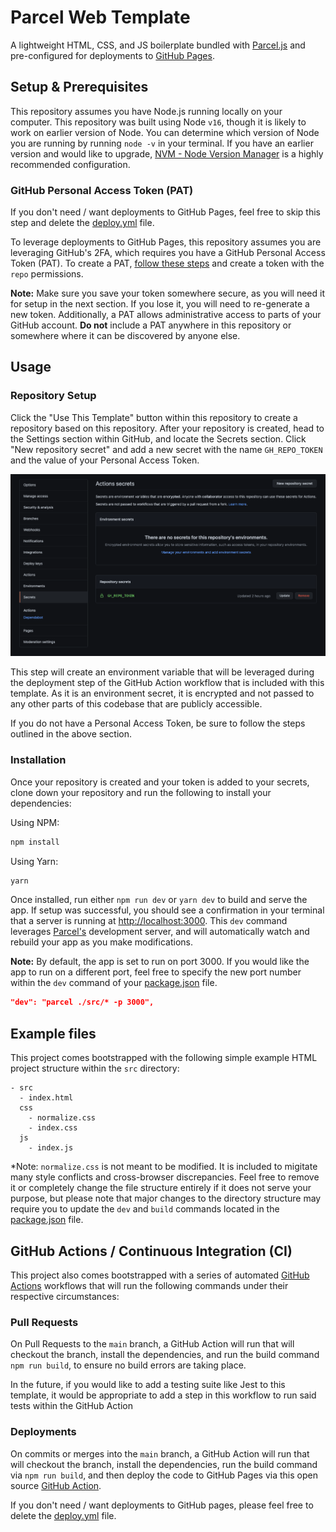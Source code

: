 # Parcel Web Template

A lightweight HTML, CSS, and JS boilerplate bundled with [Parcel.js](https://parceljs.org/)
and pre-configured for deployments to [GitHub Pages](https://pages.github.com/).

## Setup & Prerequisites

This repository assumes you have Node.js running locally on your computer. This repository was built
using Node `v16`, though it is likely to work on earlier version of Node. You can determine which
version of Node you are running by running `node -v` in your terminal. If you have an earlier version
and would like to upgrade, [NVM - Node Version Manager](https://github.com/nvm-sh/nvm) is a highly
recommended configuration.

### GitHub Personal Access Token (PAT)

If you don't need / want deployments to GitHub Pages, feel free to skip this step and delete the
[deploy.yml](./.github/workflows/deploy.yml) file.

To leverage deployments to GitHub Pages, this repository assumes you are leveraging GitHub's 2FA,
which requires you have a GitHub Personal Access Token (PAT). To create a PAT,
[follow these steps](https://docs.github.com/en/github/authenticating-to-github/keeping-your-account-and-data-secure/creating-a-personal-access-token)
and create a token with the `repo` permissions.

**Note:** Make sure you save your token somewhere secure, as you will need it for setup in the
next section. If you lose it, you will need to re-generate a new token. Additionally, a PAT allows
administrative access to parts of your GitHub account. **Do not** include a PAT anywhere in this
repository or somewhere where it can be discovered by anyone else.

## Usage

### Repository Setup

Click the "Use This Template" button within this repository to create a repository based on this
repository. After your repository is created, head to the Settings section within GitHub, and
locate the Secrets section. Click "New repository secret" and add a new secret with the name
`GH_REPO_TOKEN` and the value of your Personal Access Token.

![Screenshot of GitHub Actions Secrets Admin](./docs/secrets.png)

This step will create an environment variable that will be leveraged during the deployment step
of the GitHub Action workflow that is included with this template. As it is an environment secret,
it is encrypted and not passed to any other parts of this codebase that are publicly accessible.

If you do not have a Personal Access Token, be sure to follow the steps outlined in the above
section.

### Installation

Once your repository is created and your token is added to your secrets, clone down your
repository and run the following to install your dependencies:

Using NPM:
```bash
npm install
```

Using Yarn:
```bash
yarn
```

Once installed, run either `npm run dev` or `yarn dev` to build and serve the app. If setup was
successful, you should see a confirmation in your terminal that a server is running at
[http://localhost:3000](http://localhost:3000). This `dev` command leverages
[Parcel's](https://parceljs.org/getting_started.html) development server, and will automatically
watch and rebuild your app as you make modifications.

**Note:** By default, the app is set to run on port 3000. If you would like the app to run on a
different port, feel free to specify the new port number within the `dev` command of your
[package.json](./package.json) file.

```json
"dev": "parcel ./src/* -p 3000",
```

## Example files

This project comes bootstrapped with the following simple example HTML project structure within the
`src` directory:

```
- src
  - index.html
  css
    - normalize.css
    - index.css
  js
    - index.js
```

*Note: `normalize.css` is not meant to be modified. It is included to migitate many style conflicts
and cross-browser discrepancies. Feel free to remove it or completely change the file structure
entirely if it does not serve your purpose, but please note that major changes to the directory
structure may require you to update the `dev` and `build` commands located in the
[package.json](./package.json) file.

## GitHub Actions / Continuous Integration (CI)

This project also comes bootstrapped with a series of automated [GitHub Actions](https://github.com/features/actions)
workflows that will run the following commands under their respective circumstances:

### Pull Requests

On Pull Requests to the `main` branch, a GitHub Action will run that will checkout the branch,
install the dependencies, and run the build command `npm run build`, to ensure no build errors
are taking place.

In the future, if you would like to add a testing suite like Jest to this template, it would be
appropriate to add a step in this workflow to run said tests within the GitHub Action

### Deployments

On commits or merges into the `main` branch, a GitHub Action will run that will checkout the branch,
install the dependencies, run the build command via `npm run build`, and then deploy the code to
GitHub Pages via this open source [GitHub Action](https://github.com/crazy-max/ghaction-github-pages).

If you don't need / want deployments to GitHub pages, please feel free to delete the
[deploy.yml](./.github/workflows/deploy.yml) file.
